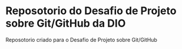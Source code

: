 # Reposotorio do Desafio de Projeto sobre Git/GitHub da DIO
Reposotorio criado para o Desafio de Projeto sobre Git/GitHub
